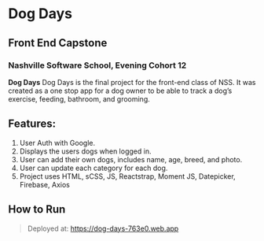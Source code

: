 # Dog Days

## Front End Capstone
### Nashville Software School, Evening Cohort 12 

**Dog Days** Dog Days is the final project for the front-end class of NSS. It was created as a one stop app for a dog owner to be able to track a dog’s exercise, feeding, bathroom, and grooming.

## Features:
1. User Auth with Google. 
1. Displays the users dogs when logged in.
1. User can add their own dogs, includes name, age, breed, and photo.
1. User can update each category for each dog. 
1. Project uses HTML, sCSS, JS, Reactstrap, Moment JS, Datepicker, Firebase, Axios

## How to Run
>Deployed at: https://dog-days-763e0.web.app
